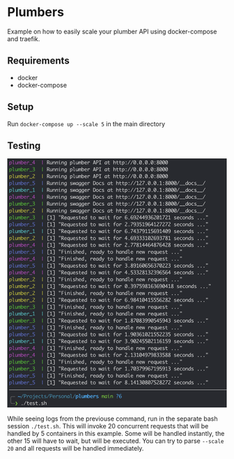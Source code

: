# Plumbers

Example on how to easily scale your plumber API using docker-compose and
traefik.

## Requirements

- docker
- docker-compose

## Setup

Run `docker-compose up --scale 5` in the main directory

## Testing

![](docs/logs.png)

While seeing logs from the previouse command, run in the separate bash session
`./test.sh`. This will invoke 20 concurrent requests that will be handled by 5
containers in this example. Some will be handled instantly, the other 15 will
have to wait, but will be executed. You can try to parse `--scale 20` and all
requests will be handled immediately.
